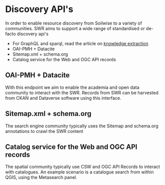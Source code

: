# Discovery API's

In order to enable resource discovery from Soilwise to a variety of communities. SWR aims to support a wide range of standardised or de-facto discovery api's

- For GraphQL and sparql, read the article on [knowledge extraction](./knowledge-extraction.md)
- OAI-PMH + Datacite
- Sitemap.xml + schema.org
- Catalog service for the Web and OGC API records

## OAI-PMH + Datacite

With this endpoint we aim to enable the academia and open data community to interact with the SWR. Records from SWR can be harvested from CKAN and Dataverse software using this interface.

## Sitemap.xml + schema.org

The search engine community typically uses the Sitemap and schema.org annotations to crawl the SWR content

## Catalog service for the Web and OGC API records

The spatial community typically use CSW and OGC API Records to interact with catalogues. An example scenario is a catalogue search from within QGIS, using the Metasearch panel.
